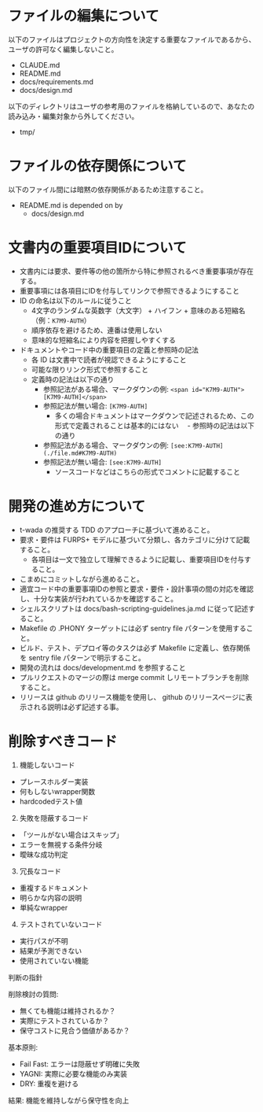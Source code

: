 
# ファイルの編集について

以下のファイルはプロジェクトの方向性を決定する重要なファイルであるから、
ユーザの許可なく編集しないこと。

- CLAUDE.md
- README.md
- docs/requirements.md
- docs/design.md

以下のディレクトリはユーザの参考用のファイルを格納しているので、あなたの読み込み・編集対象から外してください。

- tmp/

# ファイルの依存関係について

以下のファイル間には暗黙の依存関係があるため注意すること。

- README.md is depended on by
  - docs/design.md

# 文書内の重要項目IDについて

- 文書内には要求、要件等の他の箇所から特に参照されるべき重要事項が存在する。
- 重要事項には各項目にIDを付与してリンクで参照できるようにすること
- ID の命名は以下のルールに従うこと
  - 4文字のランダムな英数字（大文字） + ハイフン + 意味のある短縮名（例：`K7M9-AUTH`）
  - 順序依存を避けるため、連番は使用しない
  - 意味的な短縮名により内容を把握しやすくする
- ドキュメントやコード中の重要項目の定義と参照時の記法
  - 各 ID は文書中で読者が視認できるようにすること
  - 可能な限りリンク形式で参照すること
  - 定義時の記法は以下の通り
    - 参照記法がある場合、マークダウンの例: `<span id="K7M9-AUTH">[K7M9-AUTH]</span>`
    - 参照記法が無い場合: `[K7M9-AUTH]`
      - 多くの場合ドキュメントはマークダウンで記述されるため、この形式で定義されることは基本的にはない
　- 参照時の記法は以下の通り
    - 参照記法がある場合、マークダウンの例: `[see:K7M9-AUTH](./file.md#K7M9-AUTH)`
    - 参照記法が無い場合: `[see:K7M9-AUTH]`
      - ソースコードなどはこちらの形式でコメントに記載すること

# 開発の進め方について

- t-wada の推奨する TDD のアプローチに基づいて進めること。
- 要求・要件は FURPS+ モデルに基づいて分類し、各カテゴリに分けて記載すること。
  - 各項目は一文で独立して理解できるように記載し、重要項目IDを付与すること。
- こまめにコミットしながら進めること。
- 適宜コード中の重要事項IDの参照と要求・要件・設計事項の間の対応を確認し、十分な実装が行われているかを確認すること。
- シェルスクリプトは docs/bash-scripting-guidelines.ja.md に従って記述すること。
- Makefile の .PHONY ターゲットには必ず sentry file パターンを使用すること。
- ビルド、テスト、デプロイ等のタスクは必ず Makefile に定義し、依存関係を sentry file パターンで明示すること。
- 開発の流れは docs/development.md を参照すること
- プルリクエストのマージの際は merge commit しリモートブランチを削除すること。
- リリースは github のリリース機能を使用し、 github のリリースページに表示される説明は必ず記述する事。

# 削除すべきコード

1. 機能しないコード
- プレースホルダー実装
- 何もしないwrapper関数
- hardcodedテスト値

2. 失敗を隠蔽するコード
- 「ツールがない場合はスキップ」
- エラーを無視する条件分岐
- 曖昧な成功判定

3. 冗長なコード
- 重複するドキュメント
- 明らかな内容の説明
- 単純なwrapper

4. テストされていないコード
- 実行パスが不明
- 結果が予測できない
- 使用されていない機能

判断の指針

削除検討の質問:
- 無くても機能は維持されるか？
- 実際にテストされているか？
- 保守コストに見合う価値があるか？

基本原則:
- Fail Fast: エラーは隠蔽せず明確に失敗
- YAGNI: 実際に必要な機能のみ実装
- DRY: 重複を避ける

結果: 機能を維持しながら保守性を向上
